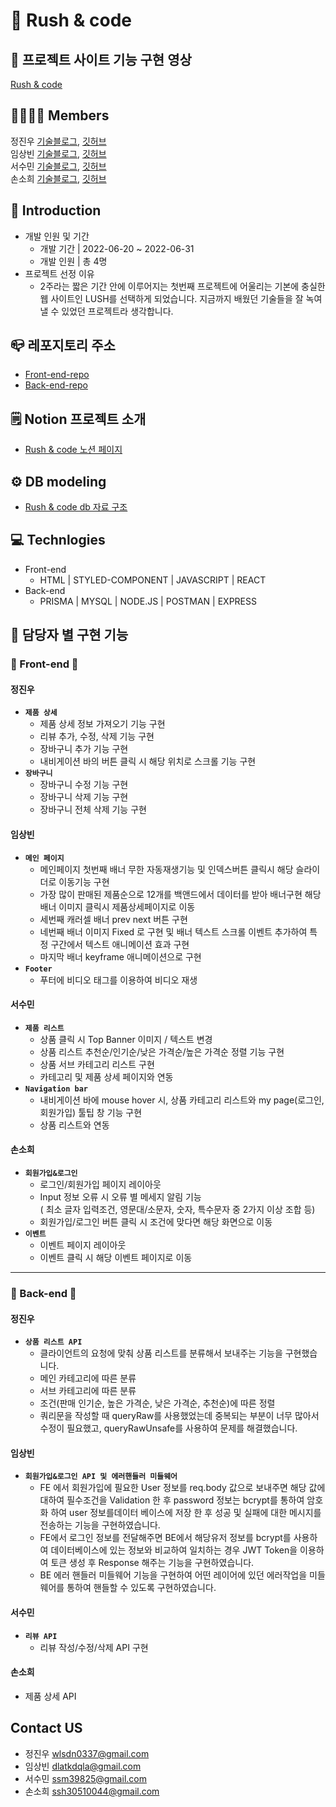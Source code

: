 # 🧼 Rush & code

## 🎥 프로젝트 사이트 기능 구현 영상

[Rush & code]()

## 👨‍👨‍👧‍👧 Members

정진우 [기술블로그](https://velog.io/@happyeveryone96), [깃허브](https://github.com/happyeveryone96)  
임상빈 [기술블로그](), [깃허브](https://github.com/wjdghks963)  
서수민 [기술블로그](https://velog.io/@sssm), [깃허브](https://github.com/ssm825)  
손소희 [기술블로그](https://sophie0527.tistory.com/), [깃허브](https://github.com/Sophie0527)

## 📢 Introduction

- 개발 인원 및 기간
  - 개발 기간 | 2022-06-20 ~ 2022-06-31
  - 개발 인원 | 총 4명
- 프로젝트 선정 이유
  - 2주라는 짧은 기간 안에 이루어지는 첫번째 프로젝트에 어울리는 기본에 충실한 웹 사이트인 LUSH를 선택하게 되었습니다. 지금까지 배웠던 기술들을 잘 녹여낼 수 있었던 프로젝트라 생각합니다.

## 📪 레포지토리 주소

- [Front-end-repo](https://github.com/wecode-bootcamp-korea/justcode-5-1st-rushandcode-front)
- [Back-end-repo](https://github.com/wecode-bootcamp-korea/justcode-5-1st-rushandcode-back)

## 🗒 Notion 프로젝트 소개

- [Rush & code 노션 페이지](https://www.notion.so/wecode/5-Rush-Code-e28f874f440d4ee8bad7e6d268b12772)

## ⚙ DB modeling

- [Rush & code db 자료 구조](https://dbdiagram.io/d/6299d08254ce263527530e12)

## 💻 Technlogies

- Front-end
  - HTML | STYLED-COMPONENT | JAVASCRIPT | REACT
- Back-end
  - PRISMA | MYSQL | NODE.JS | POSTMAN | EXPRESS

## 👀 담당자 별 구현 기능

### 🔸 Front-end 🔸

#### 정진우

- **`제품 상세`**
  - 제품 상세 정보 가져오기 기능 구현
  - 리뷰 추가, 수정, 삭제 기능 구현
  - 장바구니 추가 기능 구현
  - 내비게이션 바의 버튼 클릭 시 해당 위치로 스크롤 기능 구현
- **`장바구니`**
  - 장바구니 수정 기능 구현
  - 장바구니 삭제 기능 구현
  - 장바구니 전체 삭제 기능 구현

#### 임상빈

- **`메인 페이지`**
  - 메인페이지 첫번째 배너 무한 자동재생기능 및 인덱스버튼 클릭시 해당 슬라이더로 이동기능 구현
  - 가장 많이 판매된 제품순으로 12개를 백앤드에서 데이터를 받아 배너구현 해당 배너 이미지 클릭시 제품상세페이지로 이동
  - 세번째 캐러셀 배너 prev next 버튼 구현
  - 네번째 배너 이미지 Fixed 로 구현 및 배너 텍스트 스크롤 이벤트 추가하여 특정 구간에서 텍스트 애니메이션 효과 구현
  - 마지막 배너 keyframe 애니메이션으로 구현
- **`Footer`**
  - 푸터에 비디오 태그를 이용하여 비디오 재생

#### 서수민

- **`제품 리스트`**
  - 상품 클릭 시 Top Banner 이미지 / 텍스트 변경
  - 상품 리스트 추천순/인기순/낮은 가격순/높은 가격순 정렬 기능 구현
  - 상품 서브 카테고리 리스트 구현
  - 카테고리 및 제품 상세 페이지와 연동
- **`Navigation bar`**
  - 내비게이션 바에 mouse hover 시, 상품 카테고리 리스트와 my page(로그인, 회원가입) 툴팁 창 기능 구현
  - 상품 리스트와 연동

#### 손소희

- **`회원가입&로그인`**
  - 로그인/회원가입 페이지 레이아웃
  - Input 정보 오류 시 오류 별 메세지 알림 기능<br/>
    ( 최소 글자 입력조건, 영문대/소문자, 숫자, 특수문자 중 2가지 이상 조합 등)
  - 회원가입/로그인 버튼 클릭 시 조건에 맞다면 해당 화면으로 이동
- **`이벤트`**
  - 이벤트 페이지 레이아웃
  - 이벤트 클릭 시 해당 이벤트 페이지로 이동

---

### 🔸 Back-end 🔸

#### 정진우

- **`상품 리스트 API`**
  - 클라이언트의 요청에 맞춰 상품 리스트를 분류해서 보내주는 기능을 구현했습니다.
  - 메인 카테고리에 따른 분류
  - 서브 카테고리에 따른 분류
  - 조건(판매 인기순, 높은 가격순, 낮은 가격순, 추천순)에 따른 정렬
  - 쿼리문을 작성할 때 queryRaw를 사용했었는데 중복되는 부분이
    너무 많아서 수정이 필요했고, queryRawUnsafe를 사용하여 문제를 해결했습니다.

#### 임상빈

- **`회원가입&로그인 API 및 에러핸들러 미들웨어`**
  - FE 에서 회원가입에 필요한 User 정보를 req.body 값으로 보내주면 해당 값에 대하여 필수조건을 Validation 한 후 password 정보는 bcrypt를 통하여 암호화 하여 user 정보를데이터 베이스에 저장 한 후 성공 및 실패에 대한 메시지를 전송하는 기능을 구현하였습니다.
  - FE에서 로그인 정보를 전달해주면 BE에서 해당유저 정보를 bcrypt를 사용하여 데이터베이스에 있는 정보와 비교하여 일치하는 경우 JWT Token을 이용하여 토큰 생성 후 Response 해주는 기능을 구현하였습니다.
  - BE 에러 핸들러 미들웨어 기능을 구현하여 어떤 레이어에 있던 에러작업을 미들웨어를 통하여 핸들할 수 있도록 구현하였습니다.

#### 서수민

- **`리뷰 API`**
  - 리뷰 작성/수정/삭제 API 구현

#### 손소희

- 제품 상세 API

## Contact US

- 정진우 [wlsdn0337@gmail.com](wlsdn0337@gmail.com)
- 임상빈 [dlatkdqla@gmail.com](dlatkdqla@gmail.com)
- 서수민 [ssm39825@gmail.com](ssm39825@gmail.com)
- 손소희 [ssh30510044@gmail.com](ssh30510044@gmail.com)
